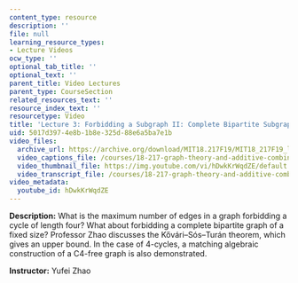 ```yaml
---
content_type: resource
description: ''
file: null
learning_resource_types:
- Lecture Videos
ocw_type: ''
optional_tab_title: ''
optional_text: ''
parent_title: Video Lectures
parent_type: CourseSection
related_resources_text: ''
resource_index_text: ''
resourcetype: Video
title: 'Lecture 3: Forbidding a Subgraph II: Complete Bipartite Subgraph'
uid: 5017d397-4e8b-1b8e-325d-88e6a5ba7e1b
video_files:
  archive_url: https://archive.org/download/MIT18.217F19/MIT18_217F19_lec03_300k.mp4
  video_captions_file: /courses/18-217-graph-theory-and-additive-combinatorics-fall-2019/3b34fb5066ae5e059ccd35b8b1e0af2b_hDwkKrWqdZE.vtt
  video_thumbnail_file: https://img.youtube.com/vi/hDwkKrWqdZE/default.jpg
  video_transcript_file: /courses/18-217-graph-theory-and-additive-combinatorics-fall-2019/a25568fb6c8cb805b270ffd90a82a2f3_hDwkKrWqdZE.pdf
video_metadata:
  youtube_id: hDwkKrWqdZE
---
```


**Description:** What is the maximum number of edges in a graph forbidding a cycle of length four? What about forbidding a complete bipartite graph of a fixed size? Professor Zhao discusses the Kővári–Sós–Turán theorem, which gives an upper bound. In the case of 4-cycles, a matching algebraic construction of a C4-free graph is also demonstrated.

**Instructor:** Yufei Zhao